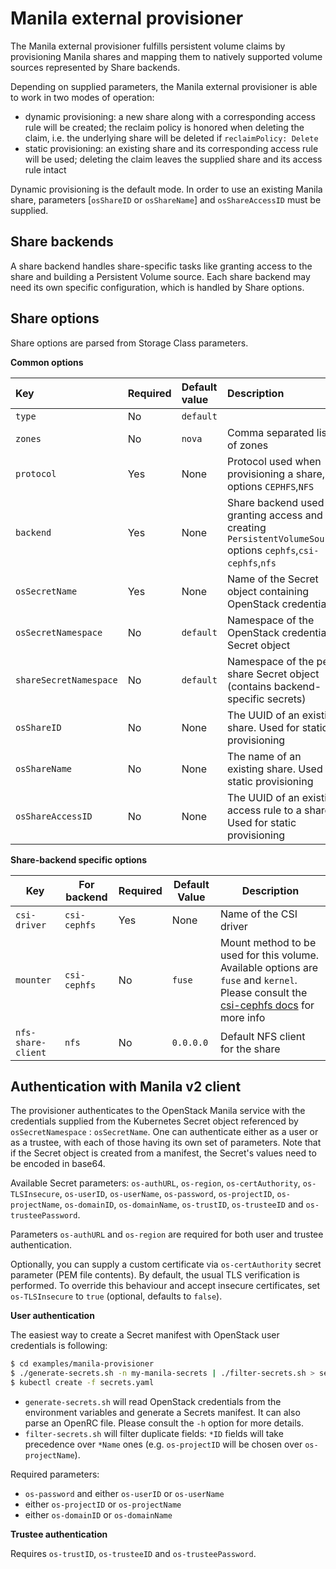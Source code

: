 # Manila external provisioner
The Manila external provisioner fulfills persistent volume claims by provisioning Manila shares and mapping them to natively supported volume sources represented by Share backends.

Depending on supplied parameters, the Manila external provisioner is able to work in two modes of operation:
- dynamic provisioning: a new share along with a corresponding access rule will be created; the reclaim policy is honored when deleting the claim, i.e. the underlying share will be deleted if `reclaimPolicy: Delete`
- static provisioning: an existing share and its corresponding access rule will be used; deleting the claim leaves the supplied share and its access rule intact

Dynamic provisioning is the default mode. In order to use an existing Manila share, parameters [`osShareID` or `osShareName`] and `osShareAccessID` must be supplied.

## Share backends
A share backend handles share-specific tasks like granting access to the share and building a Persistent Volume source. Each share backend may need its own specific configuration, which is handled by Share options.

## Share options
Share options are parsed from Storage Class parameters.

**Common options**

Key | Required | Default value | Description
:------ | :------- | :------------ | :-----------
`type` | No | `default` |
`zones` | No | `nova` | Comma separated list of zones
`protocol` | Yes | None | Protocol used when provisioning a share, options `CEPHFS`,`NFS`
`backend`  | Yes | None | Share backend used for granting access and creating `PersistentVolumeSource` options `cephfs`,`csi-cephfs`,`nfs`
`osSecretName` | Yes | None | Name of the Secret object containing OpenStack credentials
`osSecretNamespace` | No | `default` | Namespace of the OpenStack credentials Secret object
`shareSecretNamespace` | No | `default` | Namespace of the per-share Secret object (contains backend-specific secrets)
`osShareID` | No | None | The UUID of an existing share. Used for static provisioning
`osShareName` | No | None | The name of an existing share. Used for static provisioning
`osShareAccessID` | No | None | The UUID of an existing access rule to a share. Used for static provisioning


**Share-backend specific options**

Key | For backend | Required | Default Value | Description
--- | ----------- | ------------- | ----------- |---------
`csi-driver` | `csi-cephfs` | Yes | None | Name of the CSI driver
`mounter` | `csi-cephfs` | No | `fuse` | Mount method to be used for this volume. Available options are `fuse` and `kernel`. Please consult the [csi-cephfs docs](https://github.com/ceph/ceph-csi/blob/master/docs/deploy-cephfs.md#configuration) for more info
`nfs-share-client` | `nfs`  | No | `0.0.0.0` | Default NFS client for the share

## Authentication with Manila v2 client
The provisioner authenticates to the OpenStack Manila service with the credentials supplied from the Kubernetes Secret object referenced by `osSecretNamespace` : `osSecretName`. One can authenticate either as a user or as a trustee, with each of those having its own set of parameters. Note that if the Secret object is created from a manifest, the Secret's values need to be encoded in base64.

Available Secret parameters: `os-authURL`, `os-region`, `os-certAuthority`, `os-TLSInsecure`, `os-userID`, `os-userName`, `os-password`, `os-projectID`, `os-projectName`, `os-domainID`, `os-domainName`, `os-trustID`, `os-trusteeID` and `os-trusteePassword`.

Parameters `os-authURL` and `os-region` are required for both user and trustee authentication.

Optionally, you can supply a custom certificate via `os-certAuthority` secret parameter (PEM file contents). By default, the usual TLS verification is performed. To override this behaviour and accept insecure certificates, set `os-TLSInsecure` to `true` (optional, defaults to `false`).

**User authentication**

The easiest way to create a Secret manifest with OpenStack user credentials is following:
```bash
$ cd examples/manila-provisioner
$ ./generate-secrets.sh -n my-manila-secrets | ./filter-secrets.sh > secrets.yaml
$ kubectl create -f secrets.yaml
```
- `generate-secrets.sh` will read OpenStack credentials from the environment variables and generate a Secrets manifest. It can also parse an OpenRC file. Please consult the `-h` option for more details.
- `filter-secrets.sh` will filter duplicate fields: `*ID` fields will take precedence over `*Name` ones (e.g. `os-projectID` will be chosen over `os-projectName`).

Required parameters:

- `os-password` and either `os-userID` or `os-userName`
- either `os-projectID` or `os-projectName`
- either `os-domainID` or `os-domainName`

**Trustee authentication**

Requires `os-trustID`, `os-trusteeID` and `os-trusteePassword`.

